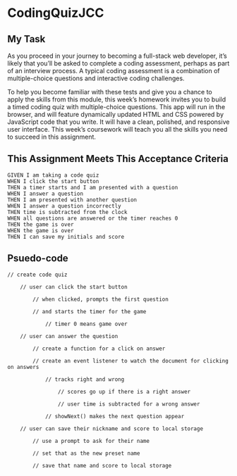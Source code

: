 # CodingQuizJCC

## My Task

As you proceed in your journey to becoming a full-stack web developer, it’s likely that you’ll be asked to complete a coding assessment, perhaps as part of an interview process. A typical coding assessment is a combination of multiple-choice questions and interactive coding challenges. 

To help you become familiar with these tests and give you a chance to apply the skills from this module, this week’s homework invites you to build a timed coding quiz with multiple-choice questions. This app will run in the browser, and will feature dynamically updated HTML and CSS powered by JavaScript code that you write. It will have a clean, polished, and responsive user interface. This week’s coursework will teach you all the skills you need to succeed in this assignment.

## This Assignment Meets This Acceptance Criteria

```
GIVEN I am taking a code quiz
WHEN I click the start button
THEN a timer starts and I am presented with a question
WHEN I answer a question
THEN I am presented with another question
WHEN I answer a question incorrectly
THEN time is subtracted from the clock
WHEN all questions are answered or the timer reaches 0
THEN the game is over
WHEN the game is over
THEN I can save my initials and score
```

## Psuedo-code 

```
// create code quiz

    // user can click the start button

        // when clicked, prompts the first question

        // and starts the timer for the game

            // timer 0 means game over

    // user can answer the question

        // create a function for a click on answer

        // create an event listener to watch the document for clicking on answers

            // tracks right and wrong

                // scores go up if there is a right answer

                // user time is subtracted for a wrong answer

            // showNext() makes the next question appear

    // user can save their nickname and score to local storage

        // use a prompt to ask for their name

        // set that as the new preset name

        // save that name and score to local storage